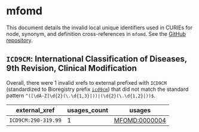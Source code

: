 # mfomd

This document details the invalid local unique identifiers used in CURIEs
for node, synonym, and definition cross-references in `mfomd`. See the [GitHub repository](https://github.com/jannahastings/mental-functioning-ontology).


## `ICD9CM`: International Classification of Diseases, 9th Revision, Clinical Modification

Overall, there were 1 invalid
xrefs to external prefixed with `ICD9CM` (standardized to Bioregistry
prefix [`icd9cm`](https://bioregistry.io/icd9cm)) that
did not match the standard pattern `^([\dA-Z]\d{2}(\.\d{1,3}|))|(\d{2}(\.\d{1,2}|))$`.

| external_xref       |   usages_count | usages                                                        |
|---------------------|----------------|---------------------------------------------------------------|
| `ICD9CM:290-319.99` |              1 | [MFOMD:0000004](http://purl.obolibrary.org/obo/MFOMD_0000004) |

